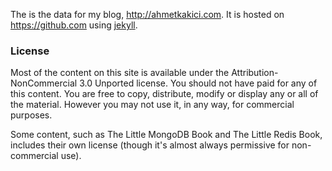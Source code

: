 The is the data for my blog, <http://ahmetkakici.com>. It is hosted on <https://github.com> using [jekyll](https://github.com/mojombo/jekyll).

### License
Most of the content on this site is available under the Attribution-NonCommercial 3.0 Unported license. You should not have paid for any of this content. You are free to copy, distribute, modify or display any or all of the material. However you may not use it, in any way, for commercial purposes.

Some content, such as The Little MongoDB Book and The Little Redis Book, includes their own license (though it's almost always permissive for non-commercial use).